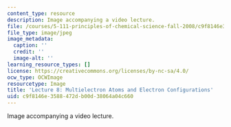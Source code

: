 ```yaml
---
content_type: resource
description: Image accompanying a video lecture.
file: /courses/5-111-principles-of-chemical-science-fall-2008/c9f8146e3588472db00d38064a04c660_8.jpg
file_type: image/jpeg
image_metadata:
  caption: ''
  credit: ''
  image-alt: ''
learning_resource_types: []
license: https://creativecommons.org/licenses/by-nc-sa/4.0/
ocw_type: OCWImage
resourcetype: Image
title: 'Lecture 8: Multielectron Atoms and Electron Configurations'
uid: c9f8146e-3588-472d-b00d-38064a04c660
---
```

Image accompanying a video lecture.